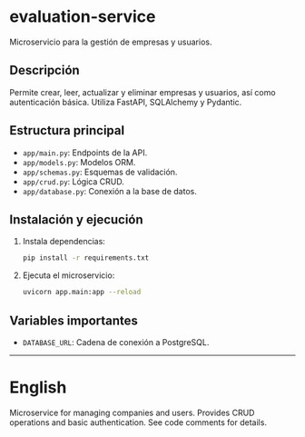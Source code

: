 # evaluation-service

Microservicio para la gestión de empresas y usuarios.

## Descripción
Permite crear, leer, actualizar y eliminar empresas y usuarios, así como autenticación básica. Utiliza FastAPI, SQLAlchemy y Pydantic.

## Estructura principal
- `app/main.py`: Endpoints de la API.
- `app/models.py`: Modelos ORM.
- `app/schemas.py`: Esquemas de validación.
- `app/crud.py`: Lógica CRUD.
- `app/database.py`: Conexión a la base de datos.

## Instalación y ejecución
1. Instala dependencias:
   ```bash
   pip install -r requirements.txt
   ```
2. Ejecuta el microservicio:
   ```bash
   uvicorn app.main:app --reload
   ```

## Variables importantes
- `DATABASE_URL`: Cadena de conexión a PostgreSQL.

---

# English

Microservice for managing companies and users. Provides CRUD operations and basic authentication. See code comments for details.